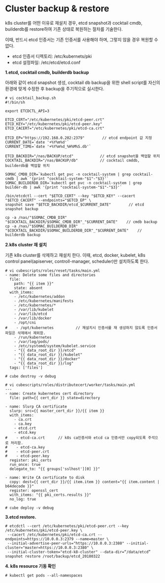 # Cluster backup & restore

k8s cluster를 어떤 이유로 재설치 경우, etcd snapshot과 cocktail cmdb, builderdb를 restore하여 기존 상태로 복원하는 절차를 기술한다.

이때, 반드시 etcd 인증서는 기존 인증서를 사용해야 하며, 그렇지 않을 경우 복원할 수 없다.

* etcd 인증서 디렉토리: /etc/kubernets/pki
* etcd 설정파일: /etc/etcd/etcd.conf

**1.etcd, cocktail cmdb, builderdb backup**

아래와 같이 etcd snapshot 생성, cocktail db backup을 위한 shell script를 자신의 환경에 맞게 수정한 후 backup을 주기적으로 실시한다.

    # vi cocktail_backup.sh
    #!/bin/sh

    export ETCDCTL_API=3

    ETCD_CERT="/etc/kubernetes/pki/etcd-peer.crt"
    ETCD_KEY="/etc/kubernetes/pki/etcd-peer.key"
    ETCD_CACERT="/etc/kubernetes/pki/etcd-ca.crt"

    ETCD_EP="https://192.168.0.202:2379"        // etcd endpoint 값 지정
    CURRENT_DATE=`date '+%Y%m%d'`
    CURRENT_TIME=`date '+%Y%m%d_%H%M%S.db'`

    ETCD_BACKDIR="/nas/BACKUP/etcd"            // etcd snapshot을 백업할 위치
    COCKTAIL_BACKDIR="/nas/BACKUP/db"          // cocktail cmddb, builderdb를 백업할 위치

    SOMAC_CMDB_DIR=`kubectl get pvc -n cocktail-system | grep cocktail-cmdb | awk '{print "cocktail-system-"$1"-"$3}'`
    SOMAC_BUILDERDB_DIR=`kubectl get pvc -n cocktail-system | grep builder-db | awk '{print "cocktail-system-"$1"-"$3}'`

    /bin/etcdctl --cert "$ETCD_CERT" --key "$ETCD_KEY" --cacert "$ETCD_CACERT" --endpoints="$ETCD_EP" \
    snapshot save "$ETCD_BACKDIR/etcd_$CURRENT_DATE"        // etcd snapshot backup

    cp -a /nas/"$SOMAC_CMDB_DIR" "$COCKTAIL_BACKDIR/$SOMAC_CMDB_DIR"_"$CURRENT_DATE"    // cmdb backup
    cp -a /nas/"$SOMAC_BUILDERDB_DIR" "$COCKTAIL_BACKDIR/$SOMAC_BUILDERDB_DIR"_"$CURRENT_DATE"    // builderdb backup

**2.k8s cluster 재 설치**

기존 k8s cluster를 삭제하고 재설치 한다. 이때, etcd, docker, kubelet, k8s control panel\(apiserver, controll-manager, scheduler\)만 설치하도록 한다.

```
# vi cubescripts/roles/reset/tasks/main.yml
- name: Delete some files and directories
  file:
    path: "{{ item }}"
    state: absent
  with_items:
    - /etc/kubernetes/addon
    - /etc/kubernetes/manifests
    - /etc/kubernetes/*
    - /var/lib/kubelet
    - /var/lib/etcd
    - /var/lib/docker
    - /opt/cni
#    - /opt/kubernetes          // 재설치시 인증서를 재 생성하지 않도록 인증서 파일은 삭제에서 제외함.
    - /run/kubernetes
    - /var/log/pods/
    - /etc/systemd/system/kubelet.service
    - "{{ data_root_dir }}/etcd"
    - "{{ data_root_dir }}/kubelet"
    - "{{ data_root_dir }}/docker"
    - "{{ data_root_dir }}/log"
  tags: ['files']
  
# cube destroy -v debug

# vi cubescripts/roles/distributecert/worker/tasks/main.yml
---
- name: Create kubernetes cert directory
  file: path={{ cert_dir }} state=directory

- name: Slurp CA certificate
  slurp: src={{ master_cert_dir }}/{{ item }}
  with_items:
    - ca.crt
    - ca.key
    - etcd.crt
    - etcd.key
#    - etcd-ca.crt      // k8s ca인증서와 etcd ca 인증서만 copy되도록 주석으로 처리함.
#    - etcd-ca.key
#    - etcd-peer.crt
#    - etcd-peer.key
  register: pki_certs
  run_once: true
  delegate_to: "{{ groups['sslhost'][0] }}"

- name: Write CA certificate to disk
  copy: dest={{ cert_dir }}/{{ item.item }} content="{{ item.content | b64decode }}"
  register: openssl_cert
  with_items: "{{ pki_certs.results }}"
  no_log: true

# cube deploy -v debug
```

**3.etcd restore.**

```
# etcdctl --cert /etc/kubernetes/pki/etcd-peer.crt --key /etc/kubernetes/pki/etcd-peer.key \
 --cacert /etc/kubernetes/pki/etcd-ca.crt --endpoints=https://10.0.0.3:2379 --name=master \
 --initial-advertise-peer-urls="https://10.0.0.3:2380" --initial-cluster="master=https://10.0.0.3:2380" \
 --initial-cluster-token="etcd-k8-cluster" --data-dir=“/data/etcd” snapshot restore /root/backup/etcd_20180322
```

**4. k8s resource 기동 확인**

```
# kubectl get pods --all-namespaces
```



